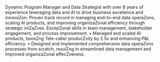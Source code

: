 Dynamic Program Manager and Data Strategist with over 8 years of experience leveraging data and AI to drive business excellence and innovaZon. Proven track record in managing end-to-end data operaZons, scaling AI products, and improving organizaZonal efficiency through strategic iniZaZves. ExcepZonal skills in team management, stakeholder engagement, and process improvement.
• Managed and scaled AI products, boosZng Tele-caller producZvity by 2.5x and enhancing P&L efficiency.
• Designed and implemented comprehensive data operaZons processes from scratch, resulZng in streamlined data management and improved organizaZonal effecZveness.
<!---
SagarS19/SagarS19 is a ✨ special ✨ repository because its `README.md` (this file) appears on your GitHub profile.
You can click the Preview link to take a look at your changes.
--->
